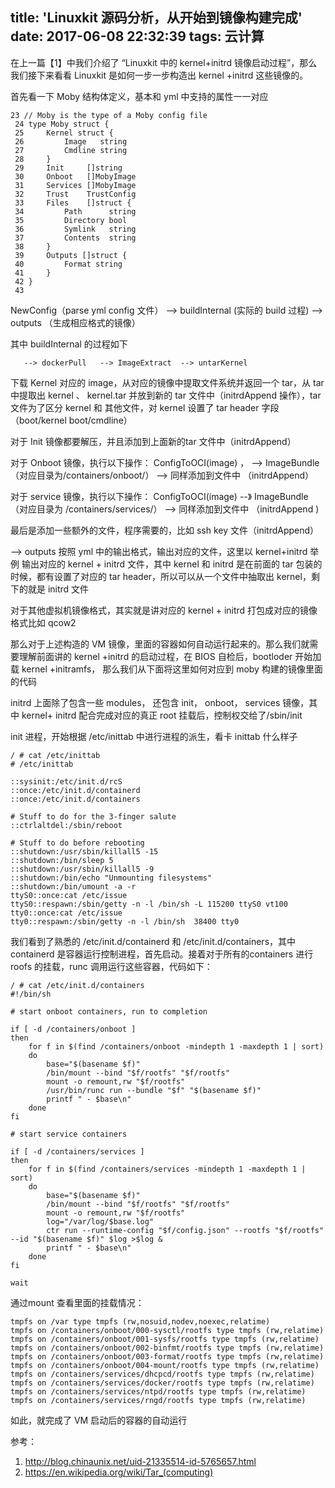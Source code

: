 title: 'Linuxkit 源码分析，从开始到镜像构建完成'
date: 2017-06-08 22:32:39
tags: 云计算
---

在上一篇【1】中我们介绍了 “Linuxkit 中的 kernel+initrd 镜像启动过程”，那么我们接下来看看 Linuxkit 是如何一步一步构造出 kernel +initrd 这些镜像的。

首先看一下 Moby  结构体定义，基本和 yml 中支持的属性一一对应

```
23 // Moby is the type of a Moby config file
 24 type Moby struct {         
 25     Kernel struct {
 26         Image   string     
 27         Cmdline string     
 28     }
 29     Init     []string     
 30     Onboot   []MobyImage   
 31     Services []MobyImage   
 32     Trust    TrustConfig   
 33     Files    []struct {   
 34         Path      string   
 35         Directory bool     
 36         Symlink   string   
 37         Contents  string   
 38     }
 39     Outputs []struct {     
 40         Format string     
 41     }
 42 }
 43
```

NewConfig（parse yml config 文件）   --> buildInternal (实际的 build 过程)  -->  outputs （生成相应格式的镜像）

其中 buildInternal 的过程如下

```
   --> dockerPull   --> ImageExtract  --> untarKernel
```

下载 Kernel 对应的 image，从对应的镜像中提取文件系统并返回一个 tar，从 tar 中提取出 kernel 、 kernel.tar 并放到新的 tar 文件中（initrdAppend 操作），tar 文件为了区分 kernel 和 其他文件，对 kernel 设置了 tar header 字段（boot/kernel boot/cmdline）

对于 Init 镜像都要解压，并且添加到上面新的tar 文件中（initrdAppend）

对于 Onboot 镜像，执行以下操作：
ConfigToOCI(image) ，   --> ImageBundle（对应目录为/containers/onboot/）  --> 同样添加到文件中 （initrdAppend）

对于 service 镜像，执行以下操作：
 ConfigToOCI(image)    --》 ImageBundle（对应目录为 /containers/services/）  --> 同样添加到文件中 （initrdAppend )
 
最后是添加一些额外的文件，程序需要的，比如 ssh key 文件（initrdAppend）

-->  outputs 
按照 yml 中的输出格式，输出对应的文件，这里以 kernel+initrd 举例
输出对应的 kernel + initrd 文件，其中 kernel 和 initrd 是在前面的 tar 包装的时候，都有设置了对应的 tar header，所以可以从一个文件中抽取出 kernel，剩下的就是 initrd 文件

对于其他虚拟机镜像格式，其实就是讲对应的 kernel + initrd 打包成对应的镜像格式比如 qcow2


那么对于上述构造的 VM 镜像，里面的容器如何自动运行起来的。那么我们就需要理解前面讲的 kernel +initrd 的启动过程，在 BIOS 自检后，bootloder 开始加载 kernel +initramfs， 那么我们从下面将这里如何对应到 moby 构建的镜像里面的代码

initrd 上面除了包含一些 modules， 还包含 init， onboot， services 镜像，其中 kernel+ initrd 配合完成对应的真正 root 挂载后，控制权交给了/sbin/init


init 进程，开始根据  /etc/inittab 中进行进程的派生，看卡 inittab 什么样子

```
/ # cat /etc/inittab
# /etc/inittab

::sysinit:/etc/init.d/rcS
::once:/etc/init.d/containerd
::once:/etc/init.d/containers

# Stuff to do for the 3-finger salute
::ctrlaltdel:/sbin/reboot

# Stuff to do before rebooting
::shutdown:/usr/sbin/killall5 -15
::shutdown:/bin/sleep 5
::shutdown:/usr/sbin/killall5 -9
::shutdown:/bin/echo "Unmounting filesystems"
::shutdown:/bin/umount -a -r
ttyS0::once:cat /etc/issue
ttyS0::respawn:/sbin/getty -n -l /bin/sh -L 115200 ttyS0 vt100
tty0::once:cat /etc/issue
tty0::respawn:/sbin/getty -n -l /bin/sh  38400 tty0
```

我们看到了熟悉的 /etc/init.d/containerd 和  /etc/init.d/containers，其中 containerd 是容器运行控制进程，首先启动。接着对于所有的containers 进行 roofs 的挂载，runc 调用运行这些容器，代码如下：

```
/ # cat /etc/init.d/containers
#!/bin/sh

# start onboot containers, run to completion

if [ -d /containers/onboot ]
then
    for f in $(find /containers/onboot -mindepth 1 -maxdepth 1 | sort)
    do
        base="$(basename $f)"
        /bin/mount --bind "$f/rootfs" "$f/rootfs"
        mount -o remount,rw "$f/rootfs"
        /usr/bin/runc run --bundle "$f" "$(basename $f)"
        printf " - $base\n"
    done
fi

# start service containers

if [ -d /containers/services ]
then
    for f in $(find /containers/services -mindepth 1 -maxdepth 1 | sort)
    do
        base="$(basename $f)"
        /bin/mount --bind "$f/rootfs" "$f/rootfs"
        mount -o remount,rw "$f/rootfs"
        log="/var/log/$base.log"
        ctr run --runtime-config "$f/config.json" --rootfs "$f/rootfs" --id "$(basename $f)" $log >$log &
        printf " - $base\n"
    done
fi

wait
```

通过mount 查看里面的挂载情况：

```
tmpfs on /var type tmpfs (rw,nosuid,nodev,noexec,relatime)
tmpfs on /containers/onboot/000-sysctl/rootfs type tmpfs (rw,relatime)
tmpfs on /containers/onboot/001-sysfs/rootfs type tmpfs (rw,relatime)
tmpfs on /containers/onboot/002-binfmt/rootfs type tmpfs (rw,relatime)
tmpfs on /containers/onboot/003-format/rootfs type tmpfs (rw,relatime)
tmpfs on /containers/onboot/004-mount/rootfs type tmpfs (rw,relatime)
tmpfs on /containers/services/dhcpcd/rootfs type tmpfs (rw,relatime)
tmpfs on /containers/services/docker/rootfs type tmpfs (rw,relatime)
tmpfs on /containers/services/ntpd/rootfs type tmpfs (rw,relatime)
tmpfs on /containers/services/rngd/rootfs type tmpfs (rw,relatime)
```

如此，就完成了 VM 启动后的容器的自动运行

参考：
1. http://blog.chinaunix.net/uid-21335514-id-5765657.html
2. https://en.wikipedia.org/wiki/Tar_(computing)